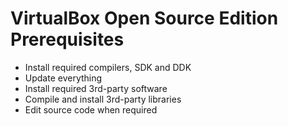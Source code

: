 # VirtualBox Open Source Edition Prerequisites

* Install required compilers, SDK and DDK
* Update everything
* Install required 3rd-party software
* Compile and install 3rd-party libraries
* Edit source code when required
